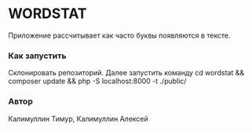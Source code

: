 # WORDSTAT #

Приложение рассчитывает как часто буквы появляются в тексте.

### Как запустить ###

Склонировать репозиторий. Далее запустить команду cd wordstat && composer update && php -S localhost:8000 -t ./public/

### Автор ###

Калимуллин Тимур, Калимуллин Алексей
